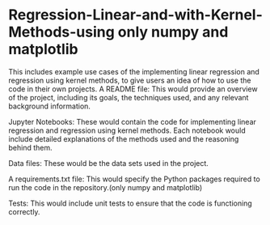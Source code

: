 # Regression-Linear-and-with-Kernel-Methods-using only numpy and matplotlib
This includes example use cases of the implementing linear regression and regression using kernel methods, to give users an idea of how to use the code in their own projects.
A README file: This would provide an overview of the project, including its goals, the techniques used, and any relevant background information.

Jupyter Notebooks: These would contain the code for implementing linear regression and regression using kernel methods. Each notebook would include detailed explanations of the methods used and the reasoning behind them.

Data files: These would be the data sets used in the project.

A requirements.txt file: This would specify the Python packages required to run the code in the repository.(only numpy and matplotlib)


Tests: This would include unit tests to ensure that the code is functioning correctly.

